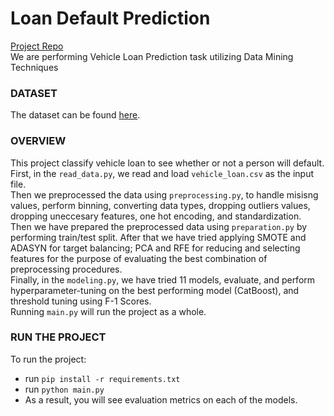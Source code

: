 # Loan Default Prediction 

[Project Repo](https://github.com/Feritaba/Predicting_Anxeity_Depression)
<br>
We are performing Vehicle Loan Prediction task utilizing Data Mining Techniques
### DATASET
The dataset can be found [here](https://www.kaggle.com/datasets/avikpaul4u/vehicle-loan-default-prediction/?select=train.csv).

### OVERVIEW

This project classify vehicle loan to see whether or not a person will default. 
<br>First, in the `read_data.py`, we read and load `vehicle_loan.csv` as the input file.
<br>Then we preprocessed the data using `preprocessing.py`, to handle misisng values, perform binning, converting data types, dropping outliers values, dropping uneccesary features, one hot encoding, and standardization.
<br>Then we have prepared the preprocessed data using `preparation.py` by performing train/test split. After that we have tried applying SMOTE and ADASYN for target balancing; PCA and RFE for reducing and selecting features for the purpose of evaluating the best combination of preprocessing procedures.
<br>Finally, in the `modeling.py`, we have tried 11 models, evaluate, and perform hyperparameter-tuning on the best performing model (CatBoost), and threshold tuning using F-1 Scores.
<br>Running `main.py` will run the project as a whole. 

### RUN THE PROJECT
To run the project:
- run `pip install -r requirements.txt`
- run `python main.py`
- As a result, you will see evaluation metrics on each of the models. 



